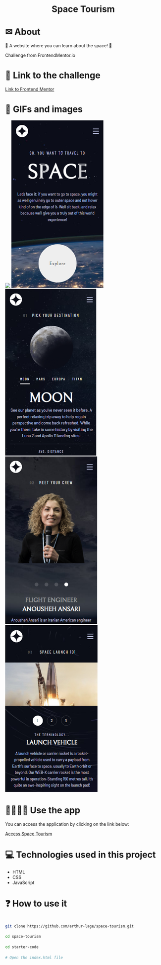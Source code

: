 <h1 align="center">
    Space Tourism
</h1>

# ✉ About

🌟 A website where you can learn about the space! 🌟

Challenge from FrontendMentor.io

# 📎 Link to the challenge

[Link to Frontend Mentor](https://www.frontendmentor.io/challenges/space-tourism-multipage-website-gRWj1URZ3)

# 🌆 GIFs and images

<img src="./starter-code/assets/github/gif.gif">
<img src="./starter-code/assets/github/screenshot-1.png">
<img src="./starter-code/assets/github/screenshot-2.png">
<img src="./starter-code/assets/github/screenshot-3.png">
<img src="./starter-code/assets/github/screenshot-4.png">

# 👨‍💻👩‍💻 Use the app

You can access the application by clicking on the link below:

[Access Space Tourism](https://space-tourism-theta.vercel.app)

# 💻 Technologies used in this project

- HTML
- CSS
- JavaScript

# ❓ How to use it

```bash

git clone https://github.com/arthur-lage/space-tourism.git

cd space-tourism

cd starter-code

# Open the index.html file

```
